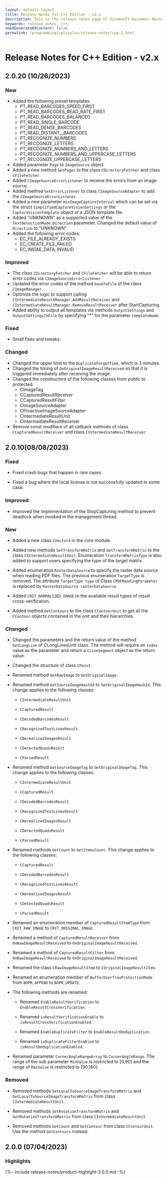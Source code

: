 ```yaml
---
layout: default-layout
title: Release Notes for C++ Edition - v2.x
description: This is the release notes page of Dynamsoft Document Normalizer SDK C++ Edition for version 2.x.
keywords: release notes, c++, 
needGenerateH3Content: false
permalink: /programming/cplusplus/release-notes/cpp-2.html
---
```


# Release Notes for C++ Edition - v2.x

## 2.0.20 (10/26/2023)

### New

* Added the following preset templates:
  * PT_READ_BARCODES_SPEED_FIRST
  * PT_READ_BARCODES_READ_RATE_FIRST
  * PT_READ_BARCODES_BALANCED
  * PT_READ_SINGLE_BARCODE
  * PT_READ_DENSE_BARCODES
  * PT_READ_DISTANT__BARCODES
  * PT_RECOGNIZE_NUMBERS
  * PT_RECOGNIZE_LETTERS
  * PT_RECOGNIZE_NUMBERS_AND_LETTERS
  * PT_RECOGNIZE_NUMBERS_AND_UPPERCASE_LETTERS
  * PT_RECOGNIZE_UPPERCASE_LETTERS
* Added parameter `Page` to `ImageSource` object.
* Added a new method `SetPages` to the class `CDirectoryFetcher` and class `CFileFetcher`.
* Added `CImageSourceErrorListener` to receive the errors from an image source. 
* Added method `SetErrorListener` to class `CImageSourceAdapter` to add the `CImageSourceErrorListener`.
* Added a new parameter `minImageCaptureInterval` which can be set via the struct `SimplifiedCaptureVisionSettings` or the `CaptureVisionTemplate` object of a JSON template file.
* Added "UNKNOWN" as a supported value of the `TextDetectionMode.Direction` parameter. Changed the default value of `Direction` to "UNKNOWN".
* Added the following error codes:
  * EC_FILE_ALREADY_EXISTS
  * EC_CREATE_FILE_FAILED
  * EC_IMGAE_DATA_INVALID

### Improved

* The class `CDirectoryFetcher` and `CFileFetcher` will be able to return error codes via `CImageSourceErrorListener`
* Updated the error codes of the method `SaveToFile` of the class `CImageManager`.
* Optimize the logic to support calling `CIntermediateResultManager.AddResultReceiver` and  `CIntermediateResultManager.RemoveResultReceiver` after StartCapturing.
* Added ability to output all templates via methods `OutputSettings` and `OutputSettingsToFile` by specifying "*" for the parameter `templateName`.

### Fixed

* Small fixes and tweaks.

### Changed

* Changed the upper limit to the `DuplicateForgetTime`, which is 3 minutes.
* Changed the timing of `OnOriginalImageResultReceived` so that it is triggered immediately after receiving the image.
* Changed the constructors of the following classes from public to protected.
  * CImageTag
  * CCapturedResultReceiver
  * CCapturedResultFilter
  * CImageSourceAdapter
  * CProactiveImageSourceAdapter
  * CIntermediateResultUnit
  * CIntermediateResultReceiver
* Remove const modifiers of all callback methods of class `CCapturedResultReceiver` and class `CIntermediateResultReceiver`.

## 2.0.10(08/08/2023)

### Fixed

* Fixed crash bugs that happen in rare cases.

* Fixed a bug where the local license is not successfully updated in some case.

### Improved

* Improved the implementation of the StopCapturing method to prevent deadlock when invoked in the management thread.

### New

* Added a new class `CVector4` in the core module.

* Added new methods `SetTransformMatrix` and `GetTransformMatrix` to the class `CIntermediateResultUnit`. Enumeration `TransformMatrixType` is also added to support users specifying the type of the target matrix.

* Added enumeration `RasterDataSource` to specify the raster data source when reading PDF files. The previous enumeration `TargetType` is removed. The attribute `TargetType type` of Class `CPDFReadingParameter` is replaced by `RasterDataSource rasterDataSource`.  

* Added `CRIT_NORMALIZED_IMAGE` to the available result types of result cross-verification.

* Added method `GetContours` to the class `CContourUnit` to get all the `CContour` objects contained in the unit and their hierarchies.

### Changed

* Changed the parameters and the return value of the method `GetLongLine` of CLongLinesUnit class. The method will require an `index` value as the parameter and return a `CLineSegment` object as the return value.

* Changed the structure of class `CPoint`.

* Renamed method `GetRawImage` to `GetOriginalImage`.

* Renamed method `GetSourceImageHashId` to `GetOriginalImageHashId`. This change applies to the following classes:

  * `CIntermediateResultUnit`

  * `CCapturedResult`

  * `CDecodedBarcodesResult`

  * `CRecognizedTextLinesResult`

  * `CNormalizedImagesResult`

  * `CDetectedQuadsResult`

  * `CParsedResult`

* Renamed method `GetSourceImageTag` to `GetOriginalImageTag`. This change applies to the following classes:

  * `CIntermediateResultUnit`

  * `CCapturedResult`

  * `CDecodedBarcodesResult`

  * `CRecognizedTextLinesResult`

  * `CNormalizedImagesResult`

  * `CDetectedQuadsResult`

  * `CParsedResult`

* Renamed methods `GetCount` to `GetItemsCount`. This change applies to the following classes:

  * `CCapturedResult`

  * `CDecodedBarcodesResult`

  * `CRecognizedTextLinesResult`

  * `CNormalizedImagesResult`

  * `CDetectedQuadsResult`

  * `CParsedResult`

* Renamed an enumeration member of `CapturedResultItemType` from `CRIT_RAW_IMAGE` to `CRIT_ORIGINAL_IMAGE`.

* Renamed a method of `CapturedResultReceiver` from `OnRawImageResultReceived` to `OnOriginalImageResultReceived`.

* Renamed a method of `CapturedResultFilter` from `OnRawImageResultReceived` to `OnOriginalImageResultReceived`.

* Renamed the class `CRawImageResultItem` to `COriginalImageResultItem`.

* Renamed an enumeration member of `BufferOverflowProtectionMode` from `BOPM_APPEND` to `BOPM_UPDATE`.

* The following methods are renamed:

  * Renamed `EnableResultVerification` to `EnableResultCrossVerification`.

  * Renamed `isResultVerificationEnable` to `isResultCrossVerificationEnabled`.

  * Renamed `EnableDuplicateFilter` to `EnableResultDeduplication`.

  * Renamed `isDuplicateFilterEnabled` to `isResultDeduplicationEnabled`.

* Renamed parameter `CornerAngleRangeArray` to `CornerAngleRange`. The range of the sub parameter `MinValue` is restricted to [0,90] and the range of `MaxValue` is restricted to [90,180].

### Removed

* Removed methods `SetLocalToSourceImageTransformMatrix` and `GetLocalToSourceImageTransformMatrix` from class `CIntermediateResultUnit`.

* Removed methods `SetRotationTransformMatrix` and `GetRotationTransformMatrix` from class `CIntermediateResultUnit`.

* Removed methods `GetCount` and `GetContour` from class `CContourUnit`. Use the method `GetContours` instead.

## 2.0.0 (07/04/2023)

### Highlights

{%- include release-notes/product-highlight-2.0.0.md -%}
